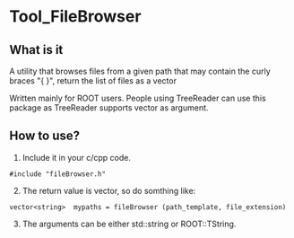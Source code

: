 # Tool_FileBrowser
## What is it
A utility that browses files from a given path that may contain the curly braces "{ }", return the list of files as a vector<string>

Written mainly for ROOT users. People using TreeReader can use this package as TreeReader supports vector<string> as argument.
## How to use?
1. Include it in your c/cpp code.
  ```
  #include "fileBrowser.h"
  ```
2. The return value is vector<string>, so do somthing like:  
  ```
  vector<string>  mypaths = fileBrowser (path_template, file_extension)
  ```
  
3. The arguments can be either std::string or ROOT::TString.
